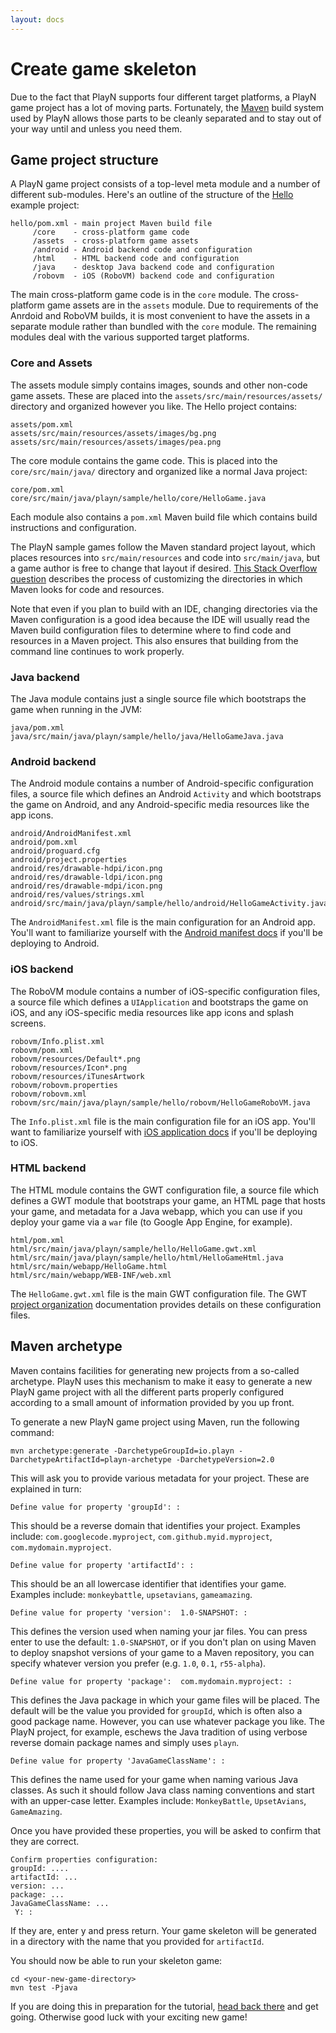 ```yaml
---
layout: docs
---
```


# Create game skeleton

Due to the fact that PlayN supports four different target platforms, a PlayN game project has a lot
of moving parts. Fortunately, the [Maven] build system used by PlayN allows those parts to be
cleanly separated and to stay out of your way until and unless you need them.

## Game project structure

A PlayN game project consists of a top-level meta module and a number of different sub-modules.
Here's an outline of the structure of the [Hello] example project:

```
hello/pom.xml - main project Maven build file
     /core    - cross-platform game code
     /assets  - cross-platform game assets
     /android - Android backend code and configuration
     /html    - HTML backend code and configuration
     /java    - desktop Java backend code and configuration
     /robovm  - iOS (RoboVM) backend code and configuration
```

The main cross-platform game code is in the `core` module. The cross-platform game assets are in
the `assets` module. Due to requirements of the Anrdoid and RoboVM builds, it is most convenient to
have the assets in a separate module rather than bundled with the `core` module. The remaining
modules deal with the various supported target platforms.

### Core and Assets

The assets module simply contains images, sounds and other non-code game assets. These are placed
into the `assets/src/main/resources/assets/` directory and organized however you like. The Hello
project contains:

```
assets/pom.xml
assets/src/main/resources/assets/images/bg.png
assets/src/main/resources/assets/images/pea.png
```

The core module contains the game code. This is placed into the `core/src/main/java/` directory
and organized like a normal Java project:

```
core/pom.xml
core/src/main/java/playn/sample/hello/core/HelloGame.java
```

Each module also contains a `pom.xml` Maven build file which contains build instructions and
configuration.

The PlayN sample games follow the Maven standard project layout, which places resources into
`src/main/resources` and code into `src/main/java`, but a game author is free to change that layout
if desired. [This Stack Overflow question] describes the process of customizing the directories in
which Maven looks for code and resources.

Note that even if you plan to build with an IDE, changing directories via the Maven configuration
is a good idea because the IDE will usually read the Maven build configuration files to determine
where to find code and resources in a Maven project. This also ensures that building from the
command line continues to work properly.

### Java backend

The Java module contains just a single source file which bootstraps the game when running in the
JVM:

```
java/pom.xml
java/src/main/java/playn/sample/hello/java/HelloGameJava.java
```

### Android backend

The Android module contains a number of Android-specific configuration files, a source file which
defines an Android `Activity` and which bootstraps the game on Android, and any Android-specific
media resources like the app icons.

```
android/AndroidManifest.xml
android/pom.xml
android/proguard.cfg
android/project.properties
android/res/drawable-hdpi/icon.png
android/res/drawable-ldpi/icon.png
android/res/drawable-mdpi/icon.png
android/res/values/strings.xml
android/src/main/java/playn/sample/hello/android/HelloGameActivity.java
```

The `AndroidManifest.xml` file is the main configuration for an Android app. You'll want to
familiarize yourself with the [Android manifest docs] if you'll be deploying to Android.

### iOS backend

The RoboVM module contains a number of iOS-specific configuration files, a source file which
defines a `UIApplication` and bootstraps the game on iOS, and any iOS-specific media resources like
app icons and splash screens.

```
robovm/Info.plist.xml
robovm/pom.xml
robovm/resources/Default*.png
robovm/resources/Icon*.png
robovm/resources/iTunesArtwork
robovm/robovm.properties
robovm/robovm.xml
robovm/src/main/java/playn/sample/hello/robovm/HelloGameRoboVM.java
```

The `Info.plist.xml` file is the main configuration file for an iOS app. You'll want to
familiarize yourself with [iOS application docs] if you'll be deploying to iOS.

### HTML backend

The HTML module contains the GWT configuration file, a source file which defines a GWT module that
bootstraps your game, an HTML page that hosts your game, and metadata for a Java webapp, which you
can use if you deploy your game via a `war` file (to Google App Engine, for example).

```
html/pom.xml
html/src/main/java/playn/sample/hello/HelloGame.gwt.xml
html/src/main/java/playn/sample/hello/html/HelloGameHtml.java
html/src/main/webapp/HelloGame.html
html/src/main/webapp/WEB-INF/web.xml
```

The `HelloGame.gwt.xml` file is the main GWT configuration file. The GWT [project organization]
documentation provides details on these configuration files.

## Maven archetype

Maven contains facilities for generating new projects from a so-called archetype. PlayN uses this
mechanism to make it easy to generate a new PlayN game project with all the different parts
properly configured according to a small amount of information provided by you up front.

To generate a new PlayN game project using Maven, run the following command:

```
mvn archetype:generate -DarchetypeGroupId=io.playn -DarchetypeArtifactId=playn-archetype -DarchetypeVersion=2.0
```

This will ask you to provide various metadata for your project. These are explained in turn:

```
Define value for property 'groupId': :
```

This should be a reverse domain that identifies your project. Examples include:
`com.googlecode.myproject`, `com.github.myid.myproject`, `com.mydomain.myproject`.

```
Define value for property 'artifactId': :
```

This should be an all lowercase identifier that identifies your game. Examples include:
`monkeybattle`, `upsetavians`, `gameamazing`.

```
Define value for property 'version':  1.0-SNAPSHOT: :
```

This defines the version used when naming your jar files. You can press enter to use the default:
`1.0-SNAPSHOT`, or if you don't plan on using Maven to deploy snapshot versions of your game to a
Maven repository, you can specify whatever version you prefer (e.g. `1.0`, `0.1`, `r55-alpha`).

```
Define value for property 'package':  com.mydomain.myproject: :
```

This defines the Java package in which your game files will be placed. The default will be the
value you provided for `groupId`, which is often also a good package name. However, you can use
whatever package you like. The PlayN project, for example, eschews the Java tradition of using
verbose reverse domain package names and simply uses `playn`.

```
Define value for property 'JavaGameClassName': :
```

This defines the name used for your game when naming various Java classes. As such it should follow
Java class naming conventions and start with an upper-case letter. Examples include:
`MonkeyBattle`, `UpsetAvians`, `GameAmazing`.

Once you have provided these properties, you will be asked to confirm that they are correct.

```
Confirm properties configuration:
groupId: ....
artifactId: ...
version: ...
package: ...
JavaGameClassName: ...
 Y: :
```

If they are, enter y and press return. Your game skeleton will be generated in a directory with the
name that you provided for `artifactId`.

You should now be able to run your skeleton game:

```
cd <your-new-game-directory>
mvn test -Pjava
```

If you are doing this in preparation for the tutorial, [head back there](tutorial.html) and get
going. Otherwise good luck with your exciting new game!

[Android manifest docs]: https://developer.android.com/guide/topics/manifest/manifest-intro.html
[Hello]: http://github.com/playn/playn-samples/tree/master/hello
[Maven]: http://maven.apache.org/
[This Stack Overflow question]: http://stackoverflow.com/questions/4955359/changing-the-maven-structure-src-java-to-src-javasource
[iOS application docs]: https://developer.apple.com/library/ios/documentation/iPhone/Conceptual/iPhoneOSProgrammingGuide/Introduction/Introduction.html
[project organization]: http://www.gwtproject.org/doc/latest/DevGuideOrganizingProjects.html
